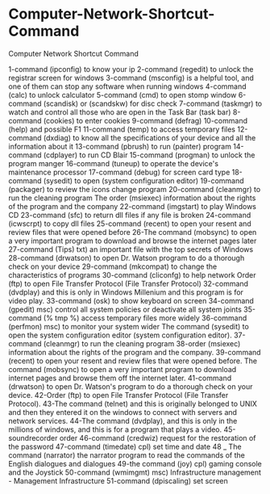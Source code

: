 # Computer-Network-Shortcut-Command
Computer Network Shortcut Command

1-command (ipconfig) to know your ip
2-command (regedit) to unlock the registrar screen for windows
3-command (msconfig) is a helpful tool, and one of them can stop any software when running windows
4-command (calc) to unlock calculator
5-command (cmd) to open stomp window
6-command (scandisk) or (scandskw) for disc check
7-command (taskmgr) to watch and control all those who are open in the Task Bar (task bar)
8-command (cookies) to enter cookies
9-command (defrag)
10-command (help) and possible F1
11-command (temp) to access temporary files
12-command (dxdiag) to know all the specifications of your device and all the information about it
13-command (pbrush) to run (painter) program
14-command (cdplayer) to run CD Blair
15-command (progman) to unlock the program manger
16-command (tuneup) to operate the device's maintenance processor
17-command (debug) for screen card type
18-command (sysedit) to open (system configuration editor)
19-command (packager) to review the icons change program
20-command (cleanmgr) to run the cleaning program
The order (msiexec) information about the rights of the program and the company
22-command (imgstart) to play Windows CD
23-command (sfc) to return dll files if any file is broken
24-command (icwscrpt) to copy dll files
25-command (recent) to open your resent and review files that were opened before
26-The command (mobsync) to open a very important program to download and browse the internet pages later
27-command (Tips) txt) an important file with the top secrets of Windows
28-command (drwatson) to open Dr. Watson program to do a thorough check on your device
29-command (mkcompat) to change the characteristics of programs
30-command (cliconfg) to help network
Order (ftp) to open File Transfer Protocol (File Transfer Protocol)
32-command (dvdplay) and this is only in Windows Millenium and this program is for video play.
33-command (osk) to show keyboard on screen
34-command (gpedit) msc) control all system policies or deactivate all system joints
35-command (% tmp %) access temporary files more widely
36-command (perfmon) msc) to monitor your system wider
The command (sysedit) to open the system configuration editor (system configuration editor).
37-command (cleanmgr) to run the cleaning program
38-order (msiexec) information about the rights of the program and the company.
39-command (recent) to open your resent and review files that were opened before.
The command (mobsync) to open a very important program to download internet pages and browse them off the internet later.
41-command (drwatson) to open Dr. Watson's program to do a thorough check on your device.
42-Order (ftp) to open File Transfer Protocol (File Transfer Protocol).
43-The command (telnet) and this is originally belonged to UNIX and then they entered it on the windows to connect with servers and network services.
44-The command (dvdplay), and this is only in the millions of windows, and this is for a program that plays a video.
45-soundrecorder order
46-command (credwiz) request for the restoration of the password
47-command (timedate) cpl) set time and date
48 _ The command (narrator) the narrator program to read the commands of the English dialogues and dialogues
49-the command (joy) cpl) gaming console and the Joystick
50-command (wmimgmt) msc) Infrastructure management - Management Infrastructure
51-command (dpiscaling) set screen
